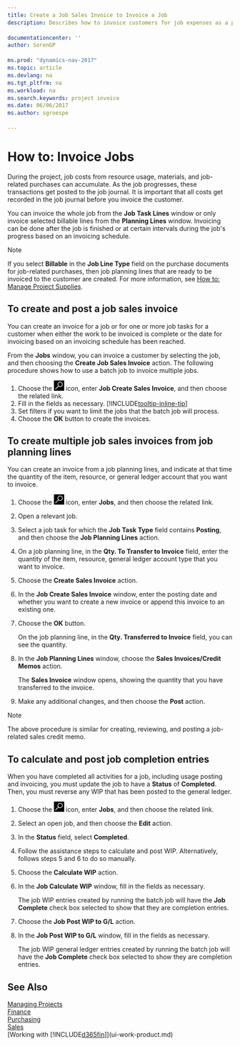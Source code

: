 ```yaml
---
title: Create a Job Sales Invoice to Invoice a Job
description: Describes how to invoice customers for job expenses as a project progresses.

documentationcenter: ''
author: SorenGP

ms.prod: "dynamics-nav-2017"
ms.topic: article
ms.devlang: na
ms.tgt_pltfrm: na
ms.workload: na
ms.search.keywords: project invoice
ms.date: 06/06/2017
ms.author: sgroespe

---
```

# How to: Invoice Jobs
During the project, job costs from resource usage, materials, and job-related purchases can accumulate. As the job progresses, these transactions get posted to the job journal. It is important that all costs get recorded in the job journal before you invoice the customer.

You can invoice the whole job from the **Job Task Lines** window or only invoice selected billable lines from the **Planning Lines** window. Invoicing can be done after the job is finished or at certain intervals during the job's progress based on an invoicing schedule.

> [!NOTE]  
>   If you select **Billable** in the **Job Line Type** field on the purchase documents for job-related purchases, then job planning lines that are ready to be invoiced to the customer are created. For more information, see [How to: Manage Project Supplies](projects-how-manage-project-supplies.md).

## To create and post a job sales invoice
You can create an invoice for a job or for one or more job tasks for a customer when either the work to be invoiced is complete or the date for invoicing based on an invoicing schedule has been reached.

From the **Jobs** window, you can invoice a customer by selecting the job, and then choosing the **Create Job Sales Invoice** action. The following procedure shows how to use a batch job to invoice multiple jobs.  

1. Choose the ![Search for Page or Report](media/ui-search/search_small.png "Search for Page or Report icon") icon, enter **Job Create Sales Invoice**, and then choose the related link.  
2. Fill in the fields as necessary. [!INCLUDE[tooltip-inline-tip](includes/tooltip-inline-tip_md.md)]
3. Set filters if you want to limit the jobs that the batch job will process.
4. Choose the **OK** button to create the invoices.  

## To create multiple job sales invoices from job planning lines
You can create an invoice from a job planning lines, and indicate at that time the quantity of the item, resource, or general ledger account that you want to invoice.

1. Choose the ![Search for Page or Report](media/ui-search/search_small.png "Search for Page or Report icon") icon, enter **Jobs**, and then choose the related link.
2. Open a relevant job.
3. Select a job task for which the **Job Task Type** field contains **Posting**, and then choose the **Job Planning Lines** action.  
4. On a job planning line, in the **Qty. To Transfer to Invoice** field, enter the quantity of the item, resource, general ledger account type that you want to invoice.  
5. Choose the **Create Sales Invoice** action.
6. In the **Job Create Sales Invoice** window, enter the posting date and whether you want to create a new invoice or append this invoice to an existing one.
7. Choose the **OK** button.  

    On the job planning line, in the **Qty. Transferred to Invoice** field, you can see the quantity.
8. In the **Job Planning Lines** window, choose the **Sales Invoices/Credit Memos** action.

    The **Sales Invoice** window opens, showing the quantity that you have transferred to the invoice.  
9. Make any additional changes, and then choose the **Post** action.

> [!NOTE]  
>   The above procedure is similar for creating, reviewing, and posting a job-related sales credit memo.

## To calculate and post job completion entries
When you have completed all activities for a job, including usage posting and invoicing, you must update the job to have a **Status** of **Completed**. Then, you must reverse any WIP that has been posted to the general ledger.

1. Choose the ![Search for Page or Report](media/ui-search/search_small.png "Search for Page or Report icon") icon, enter **Jobs**, and then choose the related link.  
2. Select an open job, and then choose the **Edit** action.
3. In the **Status** field, select **Completed**.
4. Follow the assistance steps to calculate and post WIP. Alternatively, follows steps 5 and 6 to do so manually.  
5. Choose the **Calculate WIP** action.
6. In the **Job Calculate WIP** window, fill in the fields as necessary.  

     The job WIP entries created by running the batch job will have the **Job Complete** check box selected to show that they are completion entries.  
7. Choose the **Job Post WIP to G/L** action.
8. In the **Job Post WIP to G/L** window, fill in the fields as necessary.  

     The job WIP general ledger entries created by running the batch job will have the **Job Complete** check box selected to show they are completion entries.

## See Also
[Managing Projects](projects-manage-projects.md)  
[Finance](finance.md)  
[Purchasing](purchasing-manage-purchasing.md)         
[Sales](sales-manage-sales.md)      
[Working with [!INCLUDE[d365fin](includes/d365fin_md.md)]](ui-work-product.md)  
